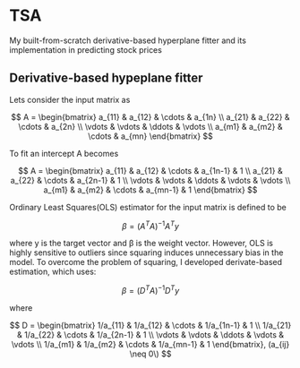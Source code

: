 # TSA

My built-from-scratch derivative-based hyperplane fitter and its implementation in predicting stock prices

## Derivative-based hypeplane fitter
Lets consider the input matrix as

$$
A = \begin{bmatrix}
    a_{11} & a_{12} & \cdots & a_{1n} \\
    a_{21} & a_{22} & \cdots & a_{2n} \\
    \vdots & \vdots & \ddots & \vdots \\
    a_{m1} & a_{m2} & \cdots & a_{mn}
\end{bmatrix}
$$

To fit an intercept A becomes

$$
A = \begin{bmatrix}
    a_{11} & a_{12} & \cdots & a_{1n-1} & 1 \\
    a_{21} & a_{22} & \cdots & a_{2n-1} & 1 \\
    \vdots & \vdots & \ddots & \vdots & \vdots \\
    a_{m1} & a_{m2} & \cdots & a_{mn-1} & 1
\end{bmatrix}
$$

Ordinary Least Squares(OLS) estimator for the input matrix is defined to be

$$
\beta = (A^T A)^{-1} A^T y
$$

where y is the target vector and β is the weight vector. However, OLS is highly sensitive to outliers since squaring induces unnecessary bias in the model. To overcome the problem of squaring, I developed derivate-based estimation, which uses:

$$
\beta = (D^T A)^{-1} D^T y
$$

where 

$$
D = \begin{bmatrix}
    1/a_{11} & 1/a_{12} & \cdots & 1/a_{1n-1} & 1 \\
    1/a_{21} & 1/a_{22} & \cdots & 1/a_{2n-1} & 1 \\
    \vdots & \vdots & \ddots & \vdots & \vdots \\
    1/a_{m1} & 1/a_{m2} & \cdots & 1/a_{mn-1} & 1
\end{bmatrix}, (a_{ij} \neq 0\)
$$

